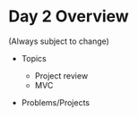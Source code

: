 # Day 2 Overview

(Always subject to change)

- Topics
  - Project review
  - MVC
  
- Problems/Projects

